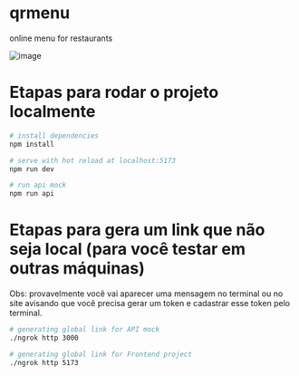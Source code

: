 # qrmenu
online menu for restaurants

![image](https://github.com/mikessdev/qrmenu/assets/77863237/03616a7b-4362-400e-b5a9-6ebef6ad1e81)



# Etapas para rodar o projeto localmente

``` bash
# install dependencies
npm install

# serve with hot reload at localhost:5173
npm run dev

# run api mock
npm run api
```

# Etapas para gera um link que não seja local (para você testar em outras máquinas)
Obs: provavelmente você vai aparecer uma mensagem no terminal ou no site avisando que você precisa gerar um token e cadastrar esse token pelo terminal.

``` bash
# generating global link for API mock
./ngrok http 3000

# generating global link for Frontend project
./ngrok http 5173
```